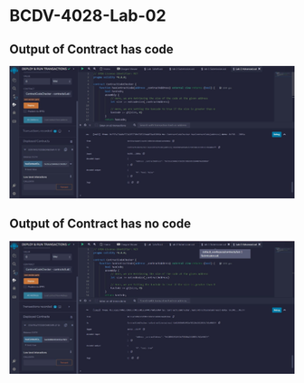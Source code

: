# BCDV-4028-Lab-02
## Output of Contract has code
![](https://github.com/FirasAbassi1994/BCDV-4028-Lab-02/blob/main/ContractDoesNotHaveCode.JPG?raw=true)
## Output of Contract has no code
![](https://github.com/FirasAbassi1994/BCDV-4028-Lab-02/blob/main/ContractHasCode.JPG?raw=true)
